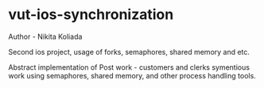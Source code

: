 # vut-ios-synchronization

Author - Nikita Koliada

Second ios project, usage of forks, semaphores, shared memory and etc.

Abstract implementation of Post work - customers and clerks symentious work using semaphores, shared memory, and other process handling tools.

